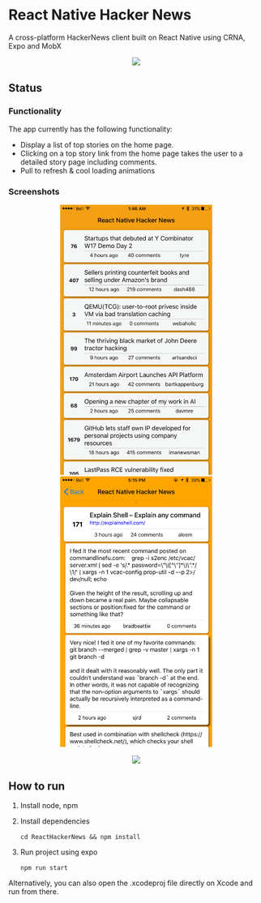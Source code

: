 # React Native Hacker News

A cross-platform HackerNews client built on React Native using CRNA, Expo and MobX

<p align="center"><a href="https://exp.host/@gejose/hacker-news"><img src="https://raw.githubusercontent.com/G2Jose/ReactHackerNews/master/screenshots/expo.png" width="600" /></a></p>

## Status

### Functionality 
The app currently has the following functionality:

- Display a list of top stories on the home page.
- Clicking on a top story link from the home page takes the user to a detailed story page including comments.
- Pull to refresh & cool loading animations

### Screenshots
<p align="center">
<img src="https://raw.githubusercontent.com/G2Jose/ReactNative-HackerNews/master/screenshots/headlines.png" width="300" /> <img src="https://raw.githubusercontent.com/G2Jose/ReactNative-HackerNews/master/screenshots/story.png" width="300" />
</p>
<p align="center"><img src="https://raw.githubusercontent.com/G2Jose/ReactNative-HackerNews/master/screenshots/video.gif" width="300" /></p>

## How to run
1. Install node, npm
2. Install dependencies

    ```
    cd ReactHackerNews && npm install
    ```

3. Run project using expo
    
    ```
    npm run start
    ```

Alternatively, you can also open the .xcodeproj file directly on Xcode and run from there.
